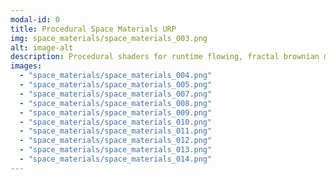 ```yaml
---
modal-id: 0
title: Procedural Space Materials URP
img: space_materials/space_materials_003.png
alt: image-alt
description: Procedural shaders for runtime flowing, fractal brownian motion-based spherical celestial body materials - gas giants and suns. Performant, customisable and modular, with support for Unity's BRP and URP. Demo Scene includes use in 3D skybox.
images:
  - "space_materials/space_materials_004.png"
  - "space_materials/space_materials_005.png"
  - "space_materials/space_materials_007.png"
  - "space_materials/space_materials_008.png"
  - "space_materials/space_materials_009.png"
  - "space_materials/space_materials_010.png"
  - "space_materials/space_materials_011.png"
  - "space_materials/space_materials_012.png"
  - "space_materials/space_materials_013.png"
  - "space_materials/space_materials_014.png"
---
```

